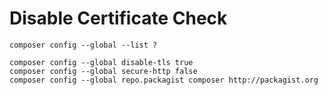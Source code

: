 # Disable Certificate Check

```shell
composer config --global --list ?

composer config --global disable-tls true
composer config --global secure-http false
composer config --global repo.packagist composer http://packagist.org
```